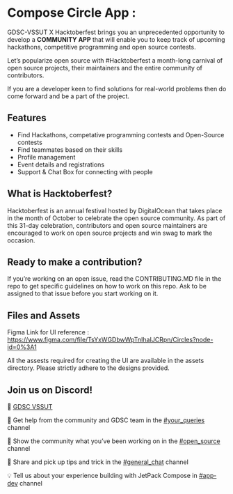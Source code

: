 # Compose Circle App :
GDSC-VSSUT X Hacktoberfest brings you an unprecedented opportunity to develop a **COMMUNITY APP** that will enable you to keep track of upcoming hackathons, competitive programming and open source contests.

Let’s popularize open source with #Hacktoberfest a month-long carnival of open source projects,  their maintainers and the entire community of contributors. 

If you are a developer keen to find solutions for real-world problems then do come forward and be a part of the project.

## 

## Features
* Find Hackathons, competative programming contests and Open-Source contests
* Find teammates based on their skills
* Profile management
* Event details and registrations
* Support & Chat Box for connecting with people

## What is Hacktoberfest?
Hacktoberfest is an annual festival hosted by DigitalOcean that takes place in the month of October to celebrate the open source community. As part of this 31-day celebration, contributors and open source maintainers are encouraged to work on open source projects and win swag to mark the occasion.

## Ready to make a contribution? 
If you’re working on an open issue, read the CONTRIBUTING.MD file in the repo to get specific guidelines on how to work on this repo.
Ask to be assigned to that issue before you start working on it.

## Files and Assets

Figma Link for UI reference : https://www.figma.com/file/TsYxWGDbwWpTnIhaIJCRpn/Circles?node-id=0%3A1

All the assests required for creating the UI are available in the assets directory. Please strictly adhere to the designs provided.

## Join us on Discord!

🔗 [GDSC VSSUT](https://discord.gg/uZXYWNm4)

🤝 Get help from the community and GDSC team in the [#your_queries](https://discord.com/channels/759999287261397082/760010412585910303) channel

🚀 Show the community what you’ve been working on in the [#open_source](https://discord.com/channels/759999287261397082/761974085851938876) channel

💬 Share and pick up tips and trick in the [#general_chat](https://discord.com/channels/759999287261397082/760010375252017203) channel

💡 Tell us about your experience building with JetPack Compose in [#app-dev](https://discord.com/channels/759999287261397082/760018608712974337) channel


